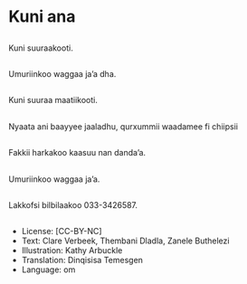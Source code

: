 # Kuni ana

##
Kuni suuraakooti.

##
Umuriinkoo waggaa ja’a
dha.

##
Kuni suuraa maatiikooti.

##
Nyaata ani baayyee
jaaladhu, qurxummii
waadamee fi chiipsii

##
Fakkii harkakoo kaasuu
nan danda’a.

##
Umuriinkoo waggaa
ja’a.

##
Lakkofsi bilbilaakoo
033-3426587.

##
* License: [CC-BY-NC]
* Text: Clare Verbeek, Thembani Dladla, Zanele Buthelezi
* Illustration: Kathy Arbuckle
* Translation: Dinqisisa Temesgen
* Language: om
